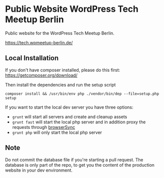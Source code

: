 # Public Website WordPress Tech Meetup Berlin
Public website for the WordPress Tech Meetup Berlin.

https://tech.wpmeetup-berlin.de/

## Local Installation
If you don't have composer installed, please do this first: https://getcomposer.org/download/

Then install the dependencies and run the setup script 

```
composer install && /usr/bin/env php ./vendor/bin/dep --file=setup.php setup
```

If you want to start the local dev server you have three options:

* `grunt` will start all servers and create and cleanup assets
* `grunt fast` will start the local php server and in addition proxy the requests through [browserSync](https://browsersync.io/)
* `grunt php` will only start the local php server

## Note
Do not commit the database file if you're starting a pull request. The database is only part of the repo, to get you the content of the production website in your dev environment.

